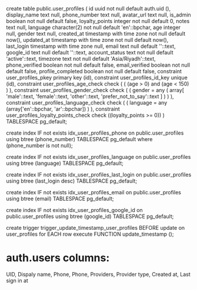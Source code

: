 create table public.user_profiles (
  id uuid not null default auth.uid (),
  display_name text null,
  phone_number text null,
  avatar_url text null,
  is_admin boolean not null default false,
  loyalty_points integer not null default 0,
  notes text null,
  language character(2) not null default 'en'::bpchar,
  age integer null,
  gender text null,
  created_at timestamp with time zone not null default now(),
  updated_at timestamp with time zone not null default now(),
  last_login timestamp with time zone null,
  email text null default ''::text,
  google_id text null default ''::text,
  account_status text not null default 'active'::text,
  timezone text not null default 'Asia/Riyadh'::text,
  phone_verified boolean not null default false,
  email_verified boolean not null default false,
  profile_completed boolean not null default false,
  constraint user_profiles_pkey primary key (id),
  constraint user_profiles_id_key unique (id),
  constraint user_profiles_age_check check (
    (
      (age > 0)
      and (age < 150)
    )
  ),
  constraint user_profiles_gender_check check (
    (
      gender = any (
        array[
          'male'::text,
          'female'::text,
          'other'::text,
          'prefer_not_to_say'::text
        ]
      )
    )
  ),
  constraint user_profiles_language_check check (
    (
      language = any (array['en'::bpchar, 'ar'::bpchar])
    )
  ),
  constraint user_profiles_loyalty_points_check check ((loyalty_points >= 0))
) TABLESPACE pg_default;

create index IF not exists idx_user_profiles_phone on public.user_profiles using btree (phone_number) TABLESPACE pg_default
where
  (phone_number is not null);

create index IF not exists idx_user_profiles_language on public.user_profiles using btree (language) TABLESPACE pg_default;

create index IF not exists idx_user_profiles_last_login on public.user_profiles using btree (last_login desc) TABLESPACE pg_default;

create index IF not exists idx_user_profiles_email on public.user_profiles using btree (email) TABLESPACE pg_default;

create index IF not exists idx_user_profiles_google_id on public.user_profiles using btree (google_id) TABLESPACE pg_default;

create trigger trigger_update_timestamp_user_profiles BEFORE
update on user_profiles for EACH row
execute FUNCTION update_timestamp ();

# auth.users columns:
UID, Dispaly name, Phone, Phone, Providers, Provider type, Created at, Last sign in at
